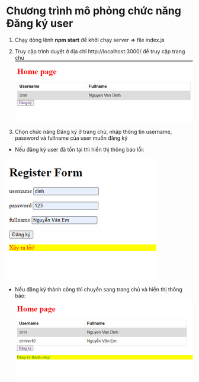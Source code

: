 # Chương trình mô phỏng chức năng Đăng ký user

1. Chạy dòng lệnh **npm start** để khởi chạy server => file index.js

2. Truy cập trình duyệt ở địa chỉ http://localhost:3000/ để truy cập trang chủ
![](images/home.jpg)

3. Chọn chức năng Đăng ký ở trang chủ, nhập thông tin username, password và fullname của user muốn đăng ký

- Nếu đăng ký user đã tồn tại thì hiển thị thông báo lỗi:

![](images/register_error.jpg)

- Nếu đăng ký thành công thì chuyển sang trang chủ và hiển thị thông báo:
![](images/register_ok.jpg)